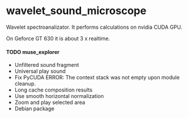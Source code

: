 wavelet_sound_microscope
========================

Wavelet spectroanalizator.
It performs calculations on nvidia CUDA GPU.

On Geforce GT 630 it is about 3 x realtime.


#### TODO muse_explorer
* Unfiltered sound fragment
* Universal play sound
* Fix PyCUDA ERROR: The context stack was not empty upon module cleanup.
* Long cache composition results
* Use smooth horizontal normalization
* Zoom and play selected area
* Debian package
